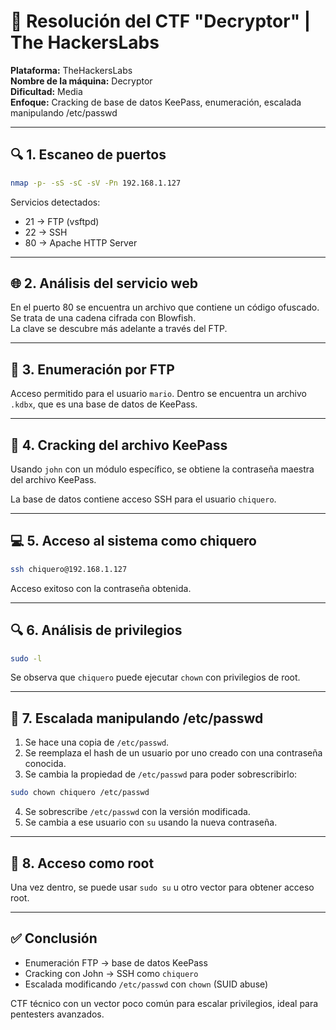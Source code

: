 # 🔐 Resolución del CTF "Decryptor" | The HackersLabs

**Plataforma:** TheHackersLabs  
**Nombre de la máquina:** Decryptor  
**Dificultad:** Media  
**Enfoque:** Cracking de base de datos KeePass, enumeración, escalada manipulando /etc/passwd

---

## 🔍 1. Escaneo de puertos

```bash
nmap -p- -sS -sC -sV -Pn 192.168.1.127
```

Servicios detectados:

- 21 → FTP (vsftpd)
- 22 → SSH
- 80 → Apache HTTP Server

---

## 🌐 2. Análisis del servicio web

En el puerto 80 se encuentra un archivo que contiene un código ofuscado. Se trata de una cadena cifrada con Blowfish.  
La clave se descubre más adelante a través del FTP.

---

## 📂 3. Enumeración por FTP

Acceso permitido para el usuario `mario`. Dentro se encuentra un archivo `.kdbx`, que es una base de datos de KeePass.

---

## 🧠 4. Cracking del archivo KeePass

Usando `john` con un módulo específico, se obtiene la contraseña maestra del archivo KeePass.

La base de datos contiene acceso SSH para el usuario `chiquero`.

---

## 💻 5. Acceso al sistema como chiquero

```bash
ssh chiquero@192.168.1.127
```

Acceso exitoso con la contraseña obtenida.

---

## 🔍 6. Análisis de privilegios

```bash
sudo -l
```

Se observa que `chiquero` puede ejecutar `chown` con privilegios de root.

---

## 🧨 7. Escalada manipulando /etc/passwd

1. Se hace una copia de `/etc/passwd`.
2. Se reemplaza el hash de un usuario por uno creado con una contraseña conocida.
3. Se cambia la propiedad de `/etc/passwd` para poder sobrescribirlo:

```bash
sudo chown chiquero /etc/passwd
```

4. Se sobrescribe `/etc/passwd` con la versión modificada.
5. Se cambia a ese usuario con `su` usando la nueva contraseña.

---

## 🏁 8. Acceso como root

Una vez dentro, se puede usar `sudo su` u otro vector para obtener acceso root.

---

## ✅ Conclusión

- Enumeración FTP → base de datos KeePass
- Cracking con John → SSH como `chiquero`
- Escalada modificando `/etc/passwd` con `chown` (SUID abuse)

CTF técnico con un vector poco común para escalar privilegios, ideal para pentesters avanzados.

